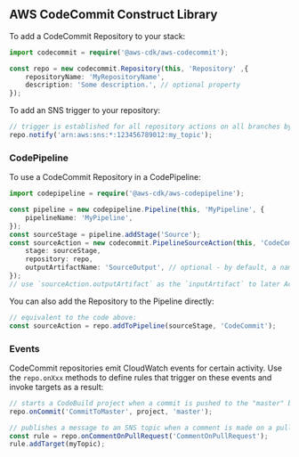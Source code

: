 ## AWS CodeCommit Construct Library

To add a CodeCommit Repository to your stack:

```ts
import codecommit = require('@aws-cdk/aws-codecommit');

const repo = new codecommit.Repository(this, 'Repository' ,{
    repositoryName: 'MyRepositoryName',
    description: 'Some description.', // optional property
});
```

To add an SNS trigger to your repository:

```ts
// trigger is established for all repository actions on all branches by default.
repo.notify('arn:aws:sns:*:123456789012:my_topic');
```

### CodePipeline

To use a CodeCommit Repository in a CodePipeline:

```ts
import codepipeline = require('@aws-cdk/aws-codepipeline');

const pipeline = new codepipeline.Pipeline(this, 'MyPipeline', {
    pipelineName: 'MyPipeline',
});
const sourceStage = pipeline.addStage('Source');
const sourceAction = new codecommit.PipelineSourceAction(this, 'CodeCommit', {
    stage: sourceStage,
    repository: repo,
    outputArtifactName: 'SourceOutput', // optional - by default, a name will be auto-generated
});
// use `sourceAction.outputArtifact` as the `inputArtifact` to later Actions...
```

You can also add the Repository to the Pipeline directly:

```ts
// equivalent to the code above:
const sourceAction = repo.addToPipeline(sourceStage, 'CodeCommit');
```

### Events

CodeCommit repositories emit CloudWatch events for certain activity.
Use the `repo.onXxx` methods to define rules that trigger on these events
and invoke targets as a result:

```ts
// starts a CodeBuild project when a commit is pushed to the "master" branch of the repo
repo.onCommit('CommitToMaster', project, 'master');

// publishes a message to an SNS topic when a comment is made on a pull request
const rule = repo.onCommentOnPullRequest('CommentOnPullRequest');
rule.addTarget(myTopic);
```
